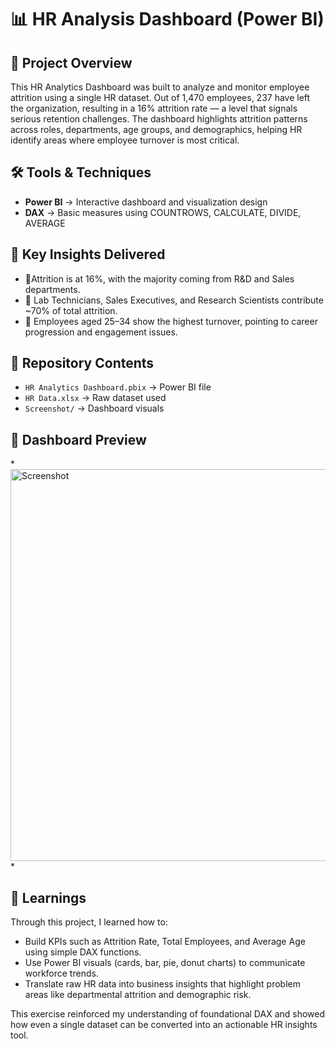 # 📊 HR Analysis Dashboard (Power BI)

## 🔎 Project Overview
This HR Analytics Dashboard was built to analyze and monitor employee attrition using a single HR dataset. Out of 1,470 employees, 237 have left the organization, resulting in a 16% attrition rate — a level that signals serious retention challenges. The dashboard highlights attrition patterns across roles, departments, age groups, and demographics, helping HR identify areas where employee turnover is most critical.

## 🛠 Tools & Techniques
- **Power BI** → Interactive dashboard and visualization design 
- **DAX** → Basic measures using COUNTROWS, CALCULATE, DIVIDE, AVERAGE

## 🎯 Key Insights Delivered
- 📌Attrition is at 16%, with the majority coming from R&D and Sales departments.
- 📌 Lab Technicians, Sales Executives, and Research Scientists contribute ~70% of total attrition.
- 📌 Employees aged 25–34 show the highest turnover, pointing to career progression and engagement issues.

## 📂 Repository Contents
- `HR Analytics Dashboard.pbix` → Power BI file  
- `HR Data.xlsx` → Raw dataset used  
- `Screenshot/` → Dashboard visuals  

## 📸 Dashboard Preview
*<img width="1115" height="627" alt="Screenshot" src="https://github.com/user-attachments/assets/bc8672b3-c980-4013-896c-4d4e4a277e4d" />
*  

## 🚀 Learnings
Through this project, I learned how to:

- Build KPIs such as Attrition Rate, Total Employees, and Average Age using simple DAX functions.
- Use Power BI visuals (cards, bar, pie, donut charts) to communicate workforce trends.
- Translate raw HR data into business insights that highlight problem areas like departmental attrition and demographic risk.  

This exercise reinforced my understanding of foundational DAX and showed how even a single dataset can be converted into an actionable HR insights tool.
